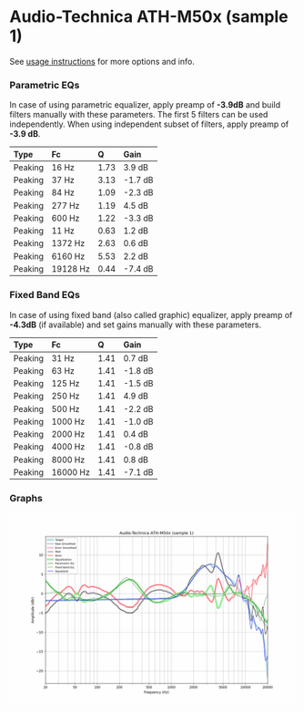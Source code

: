 # Audio-Technica ATH-M50x (sample 1)
See [usage instructions](https://github.com/jaakkopasanen/AutoEq#usage) for more options and info.

### Parametric EQs
In case of using parametric equalizer, apply preamp of **-3.9dB** and build filters manually
with these parameters. The first 5 filters can be used independently.
When using independent subset of filters, apply preamp of **-3.9 dB**.

| Type    | Fc       |    Q | Gain    |
|:--------|:---------|:-----|:--------|
| Peaking | 16 Hz    | 1.73 | 3.9 dB  |
| Peaking | 37 Hz    | 3.13 | -1.7 dB |
| Peaking | 84 Hz    | 1.09 | -2.3 dB |
| Peaking | 277 Hz   | 1.19 | 4.5 dB  |
| Peaking | 600 Hz   | 1.22 | -3.3 dB |
| Peaking | 11 Hz    | 0.63 | 1.2 dB  |
| Peaking | 1372 Hz  | 2.63 | 0.6 dB  |
| Peaking | 6160 Hz  | 5.53 | 2.2 dB  |
| Peaking | 19128 Hz | 0.44 | -7.4 dB |

### Fixed Band EQs
In case of using fixed band (also called graphic) equalizer, apply preamp of **-4.3dB**
(if available) and set gains manually with these parameters.

| Type    | Fc       |    Q | Gain    |
|:--------|:---------|:-----|:--------|
| Peaking | 31 Hz    | 1.41 | 0.7 dB  |
| Peaking | 63 Hz    | 1.41 | -1.8 dB |
| Peaking | 125 Hz   | 1.41 | -1.5 dB |
| Peaking | 250 Hz   | 1.41 | 4.9 dB  |
| Peaking | 500 Hz   | 1.41 | -2.2 dB |
| Peaking | 1000 Hz  | 1.41 | -1.0 dB |
| Peaking | 2000 Hz  | 1.41 | 0.4 dB  |
| Peaking | 4000 Hz  | 1.41 | -0.8 dB |
| Peaking | 8000 Hz  | 1.41 | 0.8 dB  |
| Peaking | 16000 Hz | 1.41 | -7.1 dB |

### Graphs
![](./Audio-Technica%20ATH-M50x%20(sample%201).png)